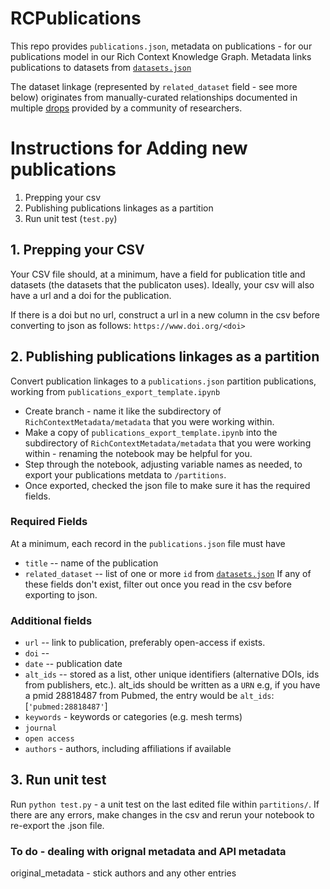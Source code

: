 # RCPublications

This repo provides `publications.json`, metadata on publications - for our publications model in our Rich Context Knowledge Graph. Metadata links publications to datasets from [`datasets.json`](https://github.com/NYU-CI/RCDatasets)

The dataset linkage (represented by `related_dataset` field - see more below) originates from manually-curated relationships documented in multiple [drops](https://github.com/NYU-CI/RichContextMetadata/tree/master/metadata) provided by a community of researchers.

# Instructions for Adding new publications
1. Prepping your csv
1. Publishing publications linkages as a partition
2. Run unit test (`test.py`)

## 1. Prepping your CSV
Your CSV file should, at a minimum, have a field for publication title and datasets (the datasets that the publicaton uses). Ideally, your csv will also have a url and a doi for the publication.

If there is a doi but no url, construct a url in a new column in the csv before converting to json as follows:
`https://www.doi.org/<doi>`

## 2. Publishing publications linkages as a partition
Convert publication linkages to a `publications.json` partition publications, working from `publications_export_template.ipynb`
* Create branch - name it like the subdirectory of `RichContextMetadata/metadata` that you were working within.
* Make a copy of `publications_export_template.ipynb` into the subdirectory  of `RichContextMetadata/metadata` that you were working within - renaming the notebook may be helpful for you.
* Step through the notebook, adjusting variable names as needed, to export your publications metdata to `/partitions`.
* Once exported, checked the json file to make sure it has the required fields.

### Required Fields
At a minimum, each record in the `publications.json` file must have
  * `title` -- name of the publication
  * `related_dataset` -- list of one or more `id` from [`datasets.json`](https://github.com/NYU-CI/RCDatasets/datasets.json)
If any of these fields don't exist, filter out once you read in the csv before exporting to json.

### Additional fields
* `url`  -- link to publication, preferably open-access if exists. 
* `doi` -- 
* `date` -- publication date
* `alt_ids` -- stored as a list, other unique identifiers (alternative DOIs, ids from publishers, etc.). alt_ids should be written as a `URN` e.g, if you have a pmid 28818487 from Pubmed, the entry would be  `alt_ids`: [`'pubmed:28818487'`]
* `keywords` - keywords or categories (e.g. mesh terms)
* `journal`
* `open access`
* `authors` - authors, including affiliations if available


## 3. Run unit test
Run `python test.py` - a unit test on the last edited file within `partitions/`. If there are any errors,  make changes in the csv and rerun your notebook to re-export the .json file.

### To do - dealing with orignal metadata and API metadata
original_metadata - stick authors and any other entries